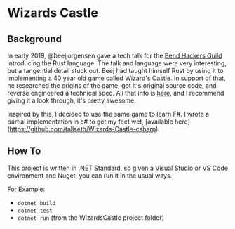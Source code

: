 # Wizards Castle

## Background
In early 2019, @beejjorgensen gave a tech talk for the [Bend Hackers Guild](http://bend.hackersguild.us) introducing the Rust language.  The talk and language were very interesting, but a tangential detail stuck out.  Beej had taught himself Rust by using it to implementing a 40 year old game called [Wizard's Castle](https://github.com/beejjorgensen/Wizards-Castle-Rust). In support of that, he researched the origins of the game, got it's original source code, and reverse engineered a technical spec.  All that info is [here](https://github.com/beejjorgensen/Wizards-Castle-Info), and I recommend giving it a look through, it's pretty awesome.

Inspired by this, I decided to use the same game to learn F#.  I wrote a partial implementation in c# to get my feet wet, [available here] (https://github.com/tallseth/Wizards-Castle-csharp).

## How To

This project is written in .NET Standard, so given a Visual Studio or VS Code environment and Nuget, you can run it in the usual ways.  

For Example:
- `dotnet build`
- `dotnet test`
- `dotnet run` (from the WizardsCastle project folder)
